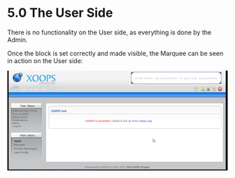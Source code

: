 # 5.0 The User Side

There is no functionality on the User side, as everything is done by the Admin.

Once the block is set correctly and made visible, the Marquee can be seen in action on the User side:

 
![image037.png](../assets/image037.png)